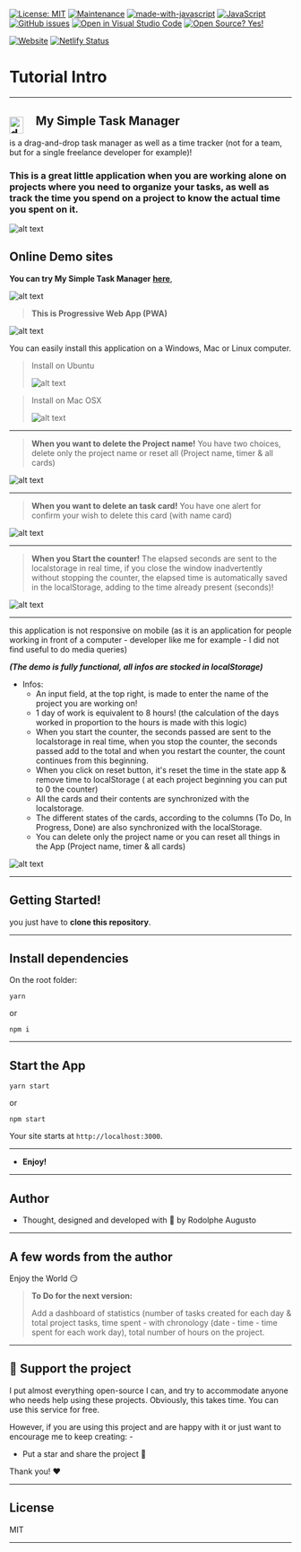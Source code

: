 [![License: MIT](https://img.shields.io/badge/License-MIT-blue.svg)](https://github.com/rodolphe37/my-simple-tasks-manager-/blob/main/LICENSE)
[![Maintenance](https://img.shields.io/badge/Maintained%3F-yes-green.svg)](https://github.com/rodolphe37/my-simple-tasks-manager-/graphs/commit-activity)
[![made-with-javascript](https://img.shields.io/badge/Made%20with-JavaScript-1f425f.svg)](https://github.com/rodolphe37/my-simple-tasks-manager-)
[![JavaScript](https://img.shields.io/badge/--F7DF1E?logo=javascript&logoColor=000)](https://www.javascript.com/)
[![GitHub issues](https://badgen.net/github/issues/rodolphe37/my-simple-tasks-manager-/)](https://github.com/rodolphe37/my-simple-tasks-manager-/issues)
[![Open in Visual Studio Code](https://open.vscode.dev/badges/open-in-vscode.svg)](https://open.vscode.dev/rodolphe37/my-simple-tasks-manager-)
[![Open Source? Yes!](https://badgen.net/badge/Open%20Source%20%3F/Yes%21/blue?icon=github)](https://github.com/Naereen/badges/)


[![Website](https://i.imgur.com/xSu6S5v.png)](https://rodolphe-augusto.fr)
[![Netlify Status](https://api.netlify.com/api/v1/badges/c81d03a9-beea-4345-ad88-caf2eda485a2/deploy-status)](https://app.netlify.com/sites/my-simple-tasks-manager/deploys)

# Tutorial Intro

---

## <img  style =" float: left; margin-top: 5px; margin-right: 22px " src="demo/backlog.svg" alt="drawing" height="30" width="25"/>My Simple Task Manager

is a drag-and-drop task manager as well as a time tracker (not for a team, but for a single freelance developer for example)!

### This is a great little application when you are working alone on projects where you need to organize your tasks, as well as track the time you spend on a project to know the actual time you spent on it.



![alt text](demo/demo.gif "My Simple Tasks Manager")



## Online Demo sites


**You can try My Simple Task Manager** **[here](https://my-simple-tasks-manager.netlify.app/)**,

![alt text](demo/pwa-check-all.png "My Simple Tasks Manager")

>**This is Progressive Web App (PWA)**

![alt text](demo/pwa-test.png "My Simple Tasks Manager")

You can easily install this application on a Windows, Mac or Linux computer.

>Install on Ubuntu
>
>![alt text](demo/demoInstall.gif "My Simple Tasks Manager")


>Install on Mac OSX
>
>![alt text](demo/install-mac-osx.png "My Simple Tasks Manager")
---

>**When you want to delete the Project name!**
You have two choices, delete only the project name or reset all (Project name, timer & all cards)

![alt text](demo/delete.png "My Simple Tasks Manager")

---

>**When you want to delete an task card!**
You have one alert for confirm your wish to delete this card (with name card)

![alt text](demo/confirm-delete-card.png "My Simple Tasks Manager")

---

>**When you Start the counter!**
The elapsed seconds are sent to the localstorage in real time, if you close the window inadvertently without stopping the counter, the elapsed time is automatically saved in the localStorage, adding to the time already present (seconds)!

![alt text](demo/real-time-seconds.gif "My Simple Tasks Manager")

---

this application is not responsive on mobile (as it is an application for people working in front of a computer - developer like me for example - I did not find useful to do media queries)


***(The demo is fully functional, all infos are stocked in localStorage)***

- Infos:
  - An input field, at the top right, is made to enter the name of the project you are working on!
  - 1 day of work is equivalent to 8 hours! (the calculation of the days worked in proportion to the hours is made with this logic)
  - When you start the counter, the seconds passed are sent to the localstorage in real time, when you stop the counter, the seconds passed add to the total and when you restart the counter, the count continues from this beginning.
  - When you click on reset button, it's reset the time in the state app & remove time to localStorage ( at each project beginning you can put to 0 the counter)
  - All the cards and their contents are synchronized with the localstorage.
  - The different states of the cards, according to the columns (To Do, In Progress, Done) are also synchronized with the localStorage.
  - You can delete only the project name or you can reset all things in the App (Project name, timer & all cards)

![alt text](demo/localStore.png "My Simple Tasks Manager")

---

## Getting Started!

you just have to **clone this repository**.

---

## Install dependencies

On the root folder:

```shell
yarn
```
or
```shell
npm i
```
---

## Start the App

```shell
yarn start
```
or
```shell
npm start
```


Your site starts at `http://localhost:3000`.

---


* **Enjoy!**


---

## Author

- Thought, designed and developed with :purple_heart: by Rodolphe Augusto

---

## A few words from the author

Enjoy the World :smirk:

>**To Do for the next version:**
>
>Add a dashboard of statistics (number of tasks created for each day & total project tasks, time spent - with chronology (date - time - time spent for each work day), total number of hours on the project.

---

## :sparkling_heart: Support the project

I put almost everything open-source I can, and try to accommodate anyone who needs help using these projects. Obviously,
this takes time. You can use this service for free.

However, if you are using this project and are happy with it or just want to encourage me to keep creating: -

- Put a star and share the project :rocket:

Thank you! :heart:

---

## License

MIT

---

